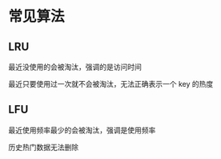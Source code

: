 # 常见算法

## LRU

最近没使用的会被淘汰，强调的是访问时间

最近只要使用过一次就不会被淘汰，无法正确表示一个 key 的热度

## LFU

最近使用频率最少的会被淘汰，强调是使用频率

历史热门数据无法删除
